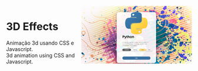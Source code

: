 <img src="img/Screenshot.png" align="right" width="300">

# 3D Effects

<p>
    Animação 3d usando CSS e Javascript.<br/>
    3d animation using CSS and Javascript.
</p>
